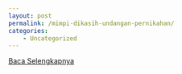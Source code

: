 ```yaml
---
layout: post
permalink: /mimpi-dikasih-undangan-pernikahan/
categories:
    - Uncategorized
---
```


[Baca Selengkapnya](/01)